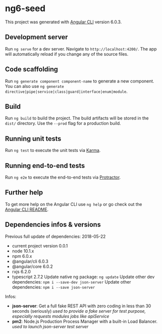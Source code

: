 # ng6-seed

This project was generated with [Angular CLI](https://github.com/angular/angular-cli) version 6.0.3.

## Development server

Run `ng serve` for a dev server. Navigate to `http://localhost:4200/`. The app will automatically reload if you change any of the source files.

## Code scaffolding

Run `ng generate component component-name` to generate a new component. You can also use `ng generate directive|pipe|service|class|guard|interface|enum|module`.

## Build

Run `ng build` to build the project. The build artifacts will be stored in the `dist/` directory. Use the `--prod` flag for a production build.

## Running unit tests

Run `ng test` to execute the unit tests via [Karma](https://karma-runner.github.io).

## Running end-to-end tests

Run `ng e2e` to execute the end-to-end tests via [Protractor](http://www.protractortest.org/).

## Further help

To get more help on the Angular CLI use `ng help` or go check out the [Angular CLI README](https://github.com/angular/angular-cli/blob/master/README.md).

## Dependencies infos & versions

Previous full update of dependencies: 2018-05-22
* current project version 0.0.1
* node 10.1.x
* npm 6.0.x
* @angular/cli 6.0.3
* @angular/core 6.0.2
* rxjs 6.2.0
* typescript 2.7.2
Update native ng package: `ng update`
Update other dev dependencies: `npm i --save-dev json-server`
Update other dependencies: `npm i --save json-server`

Infos:
- **json-server**: Get a full fake REST API with zero coding in less than 30 seconds (seriously)
_used to provide a fake server for test purpose, especially requests modules jobs like apiService_
- **pm2**: Node.js Production Process Manager with a built-in Load Balancer.
_used to launch json-server test server_